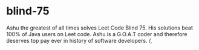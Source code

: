 # blind-75
Ashu the greatest of all times solves Leet Code Blind 75.
His solutions beat 100% of Java users on Leet code.
Ashu is a G.O.A.T coder and therefore deserves top pay ever in history of software developers. \/,

